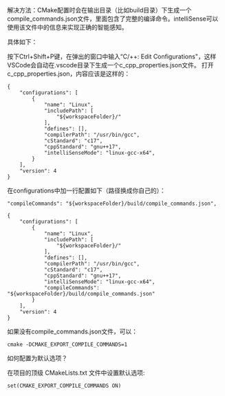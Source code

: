 解决方法：CMake配置时会在输出目录（比如build目录）下生成一个compile_commands.json文件，里面包含了完整的编译命令。intelliSense可以使用该文件中的信息来实现正确的智能感知。

具体如下：

按下Ctrl+Shift+P键，在弹出的窗口中输入“C/++: Edit Configurations"，这样VSCode会自动在.vscode目录下生成一个c_cpp_properties.json文件。
打开c_cpp_properties.json，内容应该是这样的：

```
{
    "configurations": [
        {
            "name": "Linux",
            "includePath": [
                "${workspaceFolder}/"
            ],
            "defines": [],
            "compilerPath": "/usr/bin/gcc",
            "cStandard": "c17",
            "cppStandard": "gnu++17",
            "intelliSenseMode": "linux-gcc-x64",
        }
    ],
    "version": 4
}
```

在configurations中加一行配置如下（路径换成你自己的）：

```
"compileCommands": "${workspaceFolder}/build/compile_commands.json",
```

```
{
    "configurations": [
        {
            "name": "Linux",
            "includePath": [
                "${workspaceFolder}/"
            ],
            "defines": [],
            "compilerPath": "/usr/bin/gcc",
            "cStandard": "c17",
            "cppStandard": "gnu++17",
            "intelliSenseMode": "linux-gcc-x64",
            "compileCommands": "${workspaceFolder}/build/compile_commands.json"
        }
    ],
    "version": 4
}
```

如果没有compile_commands.json文件，可以：

```
cmake -DCMAKE_EXPORT_COMPILE_COMMANDS=1
```

如何配置为默认选项？

在项目的顶级 CMakeLists.txt 文件中设置默认选项:

```
set(CMAKE_EXPORT_COMPILE_COMMANDS ON)
```


